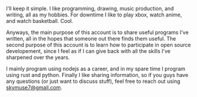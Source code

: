 I'll keep it simple. I like programming, drawing, music production, and writing, all as my hobbies. For downtime I like to play xbox, watch anime, and watch basketball. Cool.

Anyways, the main purpose of this account is to share useful programs I've written, all in the hopes that someone out there finds them useful. The second purpose of this account is to learn how to participate in open source developement, since I feel as if I can give back with all the skills I've sharpened over the years. 

I mainly program using nodejs as a career, and in my spare time I program using rust and python. Finally I like sharing information, so if you guys have any questions (or just want to discuss stuff), feel free to reach out using skymuse7@gmail.com. 
